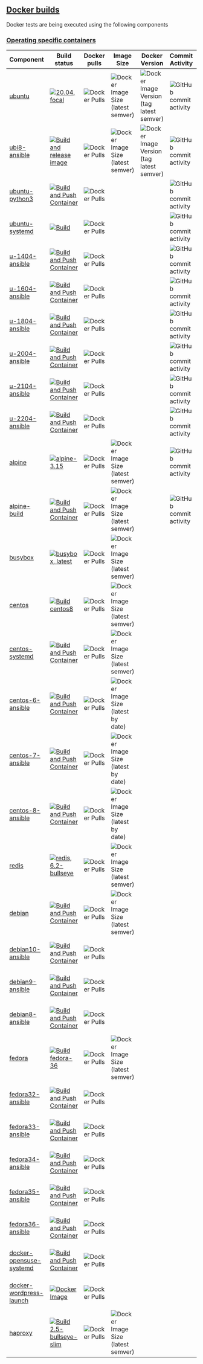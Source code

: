 ## [Docker builds](#docker-builds)

Docker tests are being executed using the following components

### [Operating specific containers](#operating-specific-containers)

|Component|Build status|Docker pulls|Image Size|Docker Version|Commit Activity|Last Commit|
|---------|------------|------------|------------|------------|------------|------------|
|[ubuntu](https://www.github.com/buluma/ubuntu)|[![20.04, focal](https://github.com/buluma/ubuntu/actions/workflows/build-20.04.yml/badge.svg)](https://github.com/buluma/ubuntu/actions/workflows/build-20.04.yml?style=flat-square)| ![Docker Pulls](https://img.shields.io/docker/pulls/buluma/ubuntu)|![Docker Image Size (latest semver)](https://img.shields.io/docker/image-size/buluma/ubuntu?style=flat-square)|![Docker Image Version (tag latest semver)](https://img.shields.io/docker/v/buluma/ubuntu/latest?style=flat-square)|![GitHub commit activity](https://img.shields.io/github/commit-activity/m/buluma/ubuntu?style=flat-square)|![GitHub last commit (branch)](https://img.shields.io/github/last-commit/buluma/ubuntu/main?style=flat-square)|
|[ubi8-ansible](https://github.com/buluma/docker-ubi8-ansible)|[![Build and release image](https://github.com/buluma/docker-ubi8-ansible/actions/workflows/build.yml/badge.svg)](https://github.com/buluma/docker-ubi8-ansible/actions/workflows/build.yml)| ![Docker Pulls](https://img.shields.io/docker/pulls/buluma/docker-ubi8-ansible)|![Docker Image Size (latest semver)](https://img.shields.io/docker/image-size/buluma/docker-ubi8-ansible?style=flat-square)|![Docker Image Version (tag latest semver)](https://img.shields.io/docker/v/buluma/docker-ubi8-ansible/latest?style=flat-square)|![GitHub commit activity](https://img.shields.io/github/commit-activity/m/buluma/ubuntu?style=flat-square)|![GitHub last commit (branch)](https://img.shields.io/github/last-commit/buluma/docker-ubi8-ansible/main?style=flat-square)|![GitHub last commit (branch)](https://img.shields.io/github/last-commit/buluma/docker-ubi8-ansible/main?style=flat-square)|
|[ubuntu-python3](https://github.com/buluma/ubuntu-python3)|[![Build and Push Container](https://github.com/buluma/ubuntu-python3/actions/workflows/build.yml/badge.svg?branch=master)](https://github.com/buluma/ubuntu-python3/actions/workflows/build.yml)| ![Docker Pulls](https://img.shields.io/docker/pulls/buluma/ubuntu-python3)|||![GitHub commit activity](https://img.shields.io/github/commit-activity/m/buluma/ubuntu-python3?style=flat-square)|![GitHub last commit (branch)](https://img.shields.io/github/last-commit/buluma/ubuntu-python3/master?style=flat-square)|
|[ubuntu-systemd](https://github.com/buluma/docker-ubuntu-systemd)|[![Build](https://github.com/buluma/docker-ubuntu-systemd/actions/workflows/build.yml/badge.svg)](https://github.com/buluma/docker-ubuntu-systemd/actions/workflows/build.yml)| ![Docker Pulls](https://img.shields.io/docker/pulls/buluma/docker-ubuntu-systemd)|||![GitHub commit activity](https://img.shields.io/github/commit-activity/m/buluma/docker-ubuntu-systemd?style=flat-square)|![GitHub last commit (branch)](https://img.shields.io/github/last-commit/buluma/docker-ubuntu-systemd/main?style=flat-square)|
|[u-1404-ansible](https://github.com/buluma/docker-ubuntu1404-ansible)|[![Build and Push Container](https://github.com/buluma/docker-ubuntu1604-ansible/actions/workflows/build.yml/badge.svg)](https://github.com/buluma/docker-ubuntu1604-ansible/actions/workflows/build.yml)| ![Docker Pulls](https://img.shields.io/docker/pulls/buluma/docker-ubuntu1404-ansible)|||![GitHub commit activity](https://img.shields.io/github/commit-activity/m/buluma/docker-ubuntu1404-ansible?style=flat-square)|![GitHub last commit (branch)](https://img.shields.io/github/last-commit/buluma/docker-ubuntu1404-ansible/master?style=flat-square)|
|[u-1604-ansible](https://github.com/buluma/docker-ubuntu1604-ansible)|[![Build and Push Container](https://github.com/buluma/docker-ubuntu1604-ansible/actions/workflows/build.yml/badge.svg)](https://github.com/buluma/docker-ubuntu1604-ansible/actions/workflows/build.yml)| ![Docker Pulls](https://img.shields.io/docker/pulls/buluma/docker-ubuntu1604-ansible)|||![GitHub commit activity](https://img.shields.io/github/commit-activity/m/buluma/docker-ubuntu1604-ansible?style=flat-square)|![GitHub last commit (branch)](https://img.shields.io/github/last-commit/buluma/docker-ubuntu1604-ansible/master?style=flat-square)|
|[u-1804-ansible](https://github.com/buluma/docker-ubuntu1804-ansible)|[![Build and Push Container](https://github.com/buluma/docker-ubuntu1804-ansible/actions/workflows/build.yml/badge.svg)](https://github.com/buluma/docker-ubuntu1804-ansible/actions/workflows/build.yml)| ![Docker Pulls](https://img.shields.io/docker/pulls/buluma/docker-ubuntu1804-ansible)|||![GitHub commit activity](https://img.shields.io/github/commit-activity/m/buluma/docker-ubuntu1804-ansible?style=flat-square)|![GitHub last commit (branch)](https://img.shields.io/github/last-commit/buluma/docker-ubuntu1804-ansible/master?style=flat-square)|
|[u-2004-ansible](https://github.com/buluma/docker-ubuntu2004-ansible)|[![Build and Push Container](https://github.com/buluma/docker-ubuntu2004-ansible/actions/workflows/build.yml/badge.svg)](https://github.com/buluma/docker-ubuntu2004-ansible/actions/workflows/build.yml)| ![Docker Pulls](https://img.shields.io/docker/pulls/buluma/docker-ubuntu2004-ansible)|||![GitHub commit activity](https://img.shields.io/github/commit-activity/m/buluma/docker-ubuntu2004-ansible?style=flat-square)|![GitHub last commit (branch)](https://img.shields.io/github/last-commit/buluma/docker-ubuntu2004-ansible/main?style=flat-square)|
|[u-2104-ansible](https://github.com/buluma/docker-ubuntu2104-ansible)|[![Build and Push Container](https://github.com/buluma/docker-ubuntu2104-ansible/actions/workflows/build-image.yml/badge.svg)](https://github.com/buluma/docker-ubuntu2104-ansible/actions/workflows/build-image.yml)| ![Docker Pulls](https://img.shields.io/docker/pulls/buluma/docker-ubuntu2104-ansible)|||![GitHub commit activity](https://img.shields.io/github/commit-activity/m/buluma/docker-ubuntu2104-ansible?style=flat-square)|![GitHub last commit (branch)](https://img.shields.io/github/last-commit/buluma/docker-ubuntu2104-ansible/main?style=flat-square)|
|[u-2204-ansible](https://github.com/buluma/docker-ubuntu2204-ansible)|[![Build and Push Container](https://github.com/buluma/docker-ubuntu2204-ansible/actions/workflows/build-image.yml/badge.svg)](https://github.com/buluma/docker-ubuntu2204-ansible/actions/workflows/build-image.yml)| ![Docker Pulls](https://img.shields.io/docker/pulls/buluma/docker-ubuntu2204-ansible)|||![GitHub commit activity](https://img.shields.io/github/commit-activity/m/buluma/docker-ubuntu2204-ansible?style=flat-square)|![GitHub last commit (branch)](https://img.shields.io/github/last-commit/buluma/docker-ubuntu2204-ansible/main?style=flat-square)|
|[alpine](https://www.github.com/buluma/alpine)|[![alpine-3.15](https://github.com/buluma/alpine/actions/workflows/build-3.15.yml/badge.svg)](https://github.com/buluma/alpine/actions/workflows/build-3.15.yml)| ![Docker Pulls](https://img.shields.io/docker/pulls/buluma/alpine)|![Docker Image Size (latest semver)](https://img.shields.io/docker/image-size/buluma/alpine?style=flat-square)||![GitHub commit activity](https://img.shields.io/github/commit-activity/m/buluma/alpine?style=flat-square)|![GitHub last commit (branch)](https://img.shields.io/github/last-commit/buluma/alpine/main?style=flat-square)|
|[alpine-build](https://github.com/buluma/alpine_build)|[![Build and Push Container](https://github.com/buluma/alpine_build/actions/workflows/docker-publish.yml/badge.svg)](https://github.com/buluma/alpine_build/actions/workflows/docker-publish.yml)| ![Docker Pulls](https://img.shields.io/docker/pulls/buluma/alpine_build)|![Docker Image Size (latest semver)](https://img.shields.io/docker/image-size/buluma/alpine_build?style=flat-square)||![GitHub commit activity](https://img.shields.io/github/commit-activity/m/buluma/alpine?style=flat-square)|![GitHub last commit (branch)](https://img.shields.io/github/last-commit/buluma/alpine_build/main?style=flat-square)|
|[busybox](https://www.github.com/buluma/busybox)|[![busybox, latest](https://github.com/buluma/busybox/actions/workflows/build-1.34.yml/badge.svg)](https://github.com/buluma/busybox/actions/workflows/build-1.34.yml)| ![Docker Pulls](https://img.shields.io/docker/pulls/buluma/busybox)|![Docker Image Size (latest semver)](https://img.shields.io/docker/image-size/buluma/busybox?style=flat-square)|||![GitHub last commit (branch)](https://img.shields.io/github/last-commit/buluma/busybox/main?style=flat-square)|
|[centos](https://www.github.com/buluma/centos)|[![Build centos8](https://github.com/buluma/centos/actions/workflows/build-centos8.yml/badge.svg)](https://github.com/buluma/centos/actions/workflows/build-centos8.yml)| ![Docker Pulls](https://img.shields.io/docker/pulls/buluma/centos)|![Docker Image Size (latest semver)](https://img.shields.io/docker/image-size/buluma/centos?style=flat-square)|||![GitHub last commit (branch)](https://img.shields.io/github/last-commit/buluma/centos/master?style=flat-square)|
|[centos-systemd](https://github.com/buluma/centos-systemd)|[![Build and Push Container](https://github.com/buluma/centos-systemd/actions/workflows/docker-publish.yml/badge.svg)](https://github.com/buluma/centos-systemd/actions/workflows/docker-publish.yml)| ![Docker Pulls](https://img.shields.io/docker/pulls/buluma/centos-systemd)|![Docker Image Size (latest semver)](https://img.shields.io/docker/image-size/buluma/centos-systemd?style=flat-square)|||![GitHub last commit (branch)](https://img.shields.io/github/last-commit/buluma/centos-systemd/main?style=flat-square)|
|[centos-6-ansible](https://github.com/buluma/docker-centos6-ansible)|[![Build and Push Container](https://github.com/buluma/docker-centos6-ansible/actions/workflows/build.yml/badge.svg)](https://github.com/buluma/docker-centos6-ansible/actions/workflows/build.yml)| ![Docker Pulls](https://img.shields.io/docker/pulls/buluma/docker-centos6-ansible?style=flat-square)|![Docker Image Size (latest by date)](https://img.shields.io/docker/image-size/buluma/docker-centos6-ansible?style=flat-square)|||![GitHub last commit (branch)](https://img.shields.io/github/last-commit/buluma/docker-centos6-ansible/master?style=flat-square)|
|[centos-7-ansible](https://github.com/buluma/docker-centos7-ansible)|[![Build and Push Container](https://github.com/buluma/docker-centos7-ansible/actions/workflows/build.yml/badge.svg)](https://github.com/buluma/docker-centos7-ansible/actions/workflows/build.yml)| ![Docker Pulls](https://img.shields.io/docker/pulls/buluma/docker-centos7-ansible)|![Docker Image Size (latest by date)](https://img.shields.io/docker/image-size/buluma/docker-centos7-ansible?style=flat-square)|||![GitHub last commit (branch)](https://img.shields.io/github/last-commit/buluma/docker-centos7-ansible/master?style=flat-square)|
|[centos-8-ansible](https://github.com/buluma/docker-centos8-ansible)|[![Build and Push Container](https://github.com/buluma/docker-centos8-ansible/actions/workflows/build.yml/badge.svg)](https://github.com/buluma/docker-centos8-ansible/actions/workflows/build.yml)| ![Docker Pulls](https://img.shields.io/docker/pulls/buluma/docker-centos8-ansible)|![Docker Image Size (latest by date)](https://img.shields.io/docker/image-size/buluma/docker-centos8-ansible?style=flat-square)|||![GitHub last commit (branch)](https://img.shields.io/github/last-commit/buluma/docker-centos8-ansible/main?style=flat-square)|
|[redis](https://www.github.com/buluma/redis)|[![redis, 6.2-bullseye](https://github.com/buluma/redis/actions/workflows/bullseye.yml/badge.svg)](https://github.com/buluma/redis/actions/workflows/bullseye.yml)| ![Docker Pulls](https://img.shields.io/docker/pulls/buluma/redis)|![Docker Image Size (latest semver)](https://img.shields.io/docker/image-size/buluma/redis?style=flat-square)|||![GitHub last commit (branch)](https://img.shields.io/github/last-commit/buluma/redis/main?style=flat-square)|
|[debian](https://www.github.com/buluma/debian)|[![Build and Push Container](https://github.com/buluma/docker-debian10-ansible/actions/workflows/build.yml/badge.svg)](https://github.com/buluma/docker-debian10-ansible/actions/workflows/build.yml)| ![Docker Pulls](https://img.shields.io/docker/pulls/buluma/debian)|![Docker Image Size (latest semver)](https://img.shields.io/docker/image-size/buluma/debian?style=flat-square)|||![GitHub last commit (branch)](https://img.shields.io/github/last-commit/buluma/debian/main?style=flat-square)|
|[debian10-ansible](https://github.com/buluma/docker-debian10-ansible)|[![Build and Push Container](https://github.com/buluma/docker-debian10-ansible/actions/workflows/build.yml/badge.svg)](https://github.com/buluma/docker-debian10-ansible/actions/workflows/build.yml)| ![Docker Pulls](https://img.shields.io/docker/pulls/buluma/docker-debian10-ansible)||||![GitHub last commit (branch)](https://img.shields.io/github/last-commit/buluma/docker-debian10-ansible/main?style=flat-square)|
|[debian9-ansible](https://github.com/buluma/docker-debian9-ansible)|[![Build and Push Container](https://github.com/buluma/docker-debian9-ansible/actions/workflows/build.yml/badge.svg)](https://github.com/buluma/docker-debian9-ansible/actions/workflows/build.yml)| ![Docker Pulls](https://img.shields.io/docker/pulls/buluma/docker-debian9-ansible)||||![GitHub last commit (branch)](https://img.shields.io/github/last-commit/buluma/docker-debian9-ansible/main?style=flat-square)|
|[debian8-ansible](https://github.com/buluma/docker-debian8-ansible)|[![Build and Push Container](https://github.com/buluma/docker-debian8-ansible/actions/workflows/build.yml/badge.svg)](https://github.com/buluma/docker-debian8-ansible/actions/workflows/build.yml)| ![Docker Pulls](https://img.shields.io/docker/pulls/buluma/docker-debian8-ansible)||||![GitHub last commit (branch)](https://img.shields.io/github/last-commit/buluma/docker-debian8-ansible/main?style=flat-square)|
|[fedora](https://www.github.com/buluma/fedora)|[![Build fedora-36](https://github.com/buluma/fedora/actions/workflows/fedora-36.yml/badge.svg)](https://github.com/buluma/fedora/actions/workflows/fedora-36.yml)| ![Docker Pulls](https://img.shields.io/docker/pulls/buluma/fedora)|![Docker Image Size (latest semver)](https://img.shields.io/docker/image-size/buluma/fedora?style=flat-square)|||![GitHub last commit (branch)](https://img.shields.io/github/last-commit/buluma/fedora/main?style=flat-square)|
|[fedora32-ansible](https://github.com/buluma/docker-fedora32-ansible)|[![Build and Push Container](https://github.com/buluma/docker-fedora32-ansible/actions/workflows/build.yml/badge.svg)](https://github.com/buluma/docker-fedora32-ansible/actions/workflows/build.yml)| ![Docker Pulls](https://img.shields.io/docker/pulls/buluma/docker-fedora32-ansible)||||![GitHub last commit (branch)](https://img.shields.io/github/last-commit/buluma/docker-fedora32-ansible/main?style=flat-square)|
|[fedora33-ansible](https://github.com/buluma/docker-fedora33-ansible)|[![Build and Push Container](https://github.com/buluma/docker-fedora33-ansible/actions/workflows/build.yml/badge.svg)](https://github.com/buluma/docker-fedora33-ansible/actions/workflows/build.yml)| ![Docker Pulls](https://img.shields.io/docker/pulls/buluma/docker-fedora33-ansible)||||![GitHub last commit (branch)](https://img.shields.io/github/last-commit/buluma/docker-fedora33-ansible/main?style=flat-square)|
|[fedora34-ansible](https://github.com/buluma/docker-fedora34-ansible)|[![Build and Push Container](https://github.com/buluma/docker-fedora34-ansible/actions/workflows/build.yml/badge.svg)](https://github.com/buluma/docker-fedora34-ansible/actions/workflows/build.yml)| ![Docker Pulls](https://img.shields.io/docker/pulls/buluma/docker-fedora34-ansible)||||![GitHub last commit (branch)](https://img.shields.io/github/last-commit/buluma/docker-fedora34-ansible/master?style=flat-square)|
|[fedora35-ansible](https://github.com/buluma/docker-fedora35-ansible)|[![Build and Push Container](https://github.com/buluma/docker-fedora35-ansible/actions/workflows/build.yml/badge.svg)](https://github.com/buluma/docker-fedora35-ansible/actions/workflows/build.yml)| ![Docker Pulls](https://img.shields.io/docker/pulls/buluma/docker-fedora35-ansible)||||![GitHub last commit (branch)](https://img.shields.io/github/last-commit/buluma/docker-fedora35-ansible/main?style=flat-square)|
|[fedora36-ansible](https://github.com/buluma/docker-fedora36-ansible)|[![Build and Push Container](https://github.com/buluma/docker-fedora36-ansible/actions/workflows/main.yml/badge.svg)](https://github.com/buluma/docker-fedora36-ansible/actions/workflows/main.yml)| ![Docker Pulls](https://img.shields.io/docker/pulls/buluma/docker-fedora36-ansible)||||![GitHub last commit (branch)](https://img.shields.io/github/last-commit/buluma/docker-fedora36-ansible/main?style=flat-square)|
|[docker-opensuse-systemd](https://github.com/buluma/docker-opensuse-systemd)|[![Build and Push Container](https://github.com/buluma/docker-opensuse-systemd/actions/workflows/build-push-action.yml/badge.svg)](https://github.com/buluma/docker-opensuse-systemd/actions/workflows/build-push-action.yml)| ![Docker Pulls](https://img.shields.io/docker/pulls/buluma/docker-opensuse-systemd)||||![GitHub last commit (branch)](https://img.shields.io/github/last-commit/buluma/docker-opensuse-systemd/master?style=flat-square)|
|[docker-wordpress-launch](https://github.com/buluma/docker-wordpress-launch)|[![Docker Image](https://github.com/buluma/docker-wordpress-launch/actions/workflows/docker.yml/badge.svg)](https://github.com/buluma/docker-wordpress-launch/actions/workflows/docker.yml)| ![Docker Pulls](https://img.shields.io/docker/pulls/buluma/wordpress-launch)||||![GitHub last commit (branch)](https://img.shields.io/github/last-commit/buluma/docker-wordpress-launch/main?style=flat-square)|
|[haproxy](https://github.com/buluma/haproxy)|[![Build 2.5-bullseye-slim](https://github.com/buluma/haproxy/actions/workflows/build-2.5.yml/badge.svg)](https://github.com/buluma/haproxy/actions/workflows/build-2.5.yml)| ![Docker Pulls](https://img.shields.io/docker/pulls/buluma/haproxy)|![Docker Image Size (latest semver)](https://img.shields.io/docker/image-size/buluma/haproxy?style=flat-square)|||![GitHub last commit (branch)](https://img.shields.io/github/last-commit/buluma/haproxy/main?style=flat-square)|
